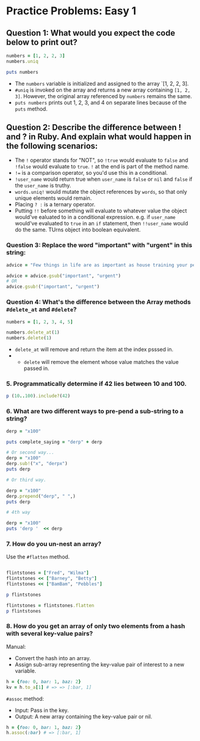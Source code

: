 # Practice Problems: Easy 1 

## Question 1: What would you expect the code below to print out?

```rb
numbers = [1, 2, 2, 3]
numbers.uniq

puts numbers
``` 

- The `numbers` variable is initialized and assigned to the array `[1, 2, 2, 3]. 
- `#uniq` is invoked on the array and returns a new array containing `[1, 2, 3]`. However, the original array referenced by `numbers` remains the same. 
- `puts numbers` prints out 1, 2, 3, and 4 on separate lines because of the `puts` method. 


## Question 2: Describe the difference between ! and ? in Ruby. And explain what would happen in the following scenarios:

- The `!` operator stands for "NOT", so `!true` would evaluate to `false` and `!false` would evaluate to `true`. `!` at the end is part of the method name. 
- `!=` is a comparison operator, so you'd use this in a conditional. 
- `!user_name` would return true when `user_name` is `false` or `nil` and `false` if the `user_name` is truthy. 
- `words.uniq!` would mutate the object references by `words`, so that only unique elements would remain.
- Placing `? :` is a ternary operator. 
- Putting `!!` before something will evaluate to whatever value the object would've ealuated to in a conditional expression. e.g. if `user_name` would've evaluated to `true` in an `if` statement, then `!!user_name` would do the same. TUrns object into boolean equivalent. 

### Question 3: Replace the word "important" with "urgent" in this string: 

```rb
advice = "Few things in life are as important as house training your pet dinosaur."

advice = advice.gsub("important", "urgent") 
# OR 
advice.gsub!("important", "urgent")
``` 

### Question 4: What's the difference between the Array methods `#delete_at` and `#delete`? 

```rb
numbers = [1, 2, 3, 4, 5]

numbers.delete_at(1)
numbers.delete(1)
```

- `delete_at` will remove and return the item at the index psssed in. 
- - `delete` will remove the element whose value matches the value passed in. 

### 5. Programmatically determine if 42 lies between 10 and 100.

```rb
p (10..100).include?(42)
```

### 6. What are two different ways to pre-pend a sub-string to a string? 

```rb
derp = "x100"

puts complete_saying = "derp" + derp 

# Or second way... 
derp = "x100"
derp.sub!("x", "derpx")
puts derp

# Or third way. 

derp = "x100"
derp.prepend("derp", " ",)
puts derp

# 4th way 

derp = "x100"
puts 'derp '  << derp 
```

### 7. How do you un-nest an array? 

Use the `#flatten` method. 

```rb

flintstones = ["Fred", "Wilma"]
flintstones << ["Barney", "Betty"]
flintstones << ["BamBam", "Pebbles"]

p flintstones 

flintstones = flintstones.flatten
p flintstones
```

### 8. How do you get an array of only two elements from a hash with several key-value pairs? 

Manual: 
- Convert the hash into an array. 
- Assign sub-array representing the key-value pair of interest to a new variable.

```rb
h = {foo: 0, bar: 1, baz: 2}
kv = h.to_a[1] # => => [:bar, 1]
```

`#assoc` method:
- Input: Pass in the key. 
- Output: A new array containing the key-value pair or nil. 

```rb
h = {foo: 0, bar: 1, baz: 2}
h.assoc(:bar) # => [:bar, 1]
```





```

